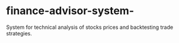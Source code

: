 # finance-advisor-system-
System for technical analysis of stocks prices and backtesting trade strategies.
